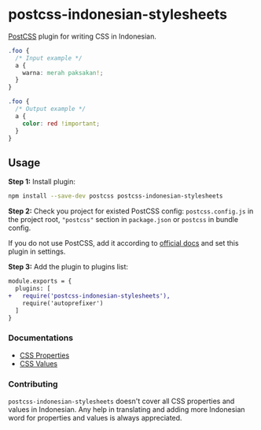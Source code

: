 # postcss-indonesian-stylesheets

[PostCSS] plugin for writing CSS in Indonesian.

[PostCSS]: https://github.com/postcss/postcss

```css
.foo {
  /* Input example */
  a {
    warna: merah paksakan!;
  }
}
```

```css
.foo {
  /* Output example */
  a {
    color: red !important;
  }
}
```

## Usage

**Step 1:** Install plugin:

```sh
npm install --save-dev postcss postcss-indonesian-stylesheets
```

**Step 2:** Check you project for existed PostCSS config: `postcss.config.js`
in the project root, `"postcss"` section in `package.json`
or `postcss` in bundle config.

If you do not use PostCSS, add it according to [official docs]
and set this plugin in settings.

**Step 3:** Add the plugin to plugins list:

```diff
module.exports = {
  plugins: [
+   require('postcss-indonesian-stylesheets'),
    require('autoprefixer')
  ]
}
```

[official docs]: https://github.com/postcss/postcss#usage

### Documentations
- [CSS Properties](https://github.com/karsanda/postcss-indonesian-stylesheets/blob/main/properties.js)  
- [CSS Values](https://github.com/karsanda/postcss-indonesian-stylesheets/blob/main/values.js)  

### Contributing
`postcss-indonesian-stylesheets` doesn't cover all CSS properties and values in Indonesian. 
Any help in translating and adding more Indonesian word for properties and values is always appreciated.
